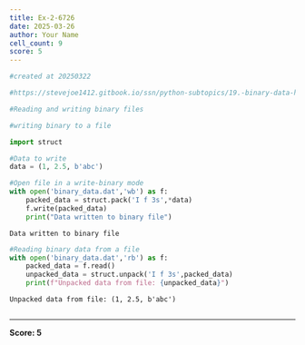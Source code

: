 ```yaml
---
title: Ex-2-6726
date: 2025-03-26
author: Your Name
cell_count: 9
score: 5
---
```


```python
#created at 20250322
```


```python
#https://stevejoe1412.gitbook.io/ssn/python-subtopics/19.-binary-data-handling
```


```python
#Reading and writing binary files
```


```python
#writing binary to a file 
```


```python
import struct
```


```python
#Data to write
data = (1, 2.5, b'abc')
```


```python
#Open file in a write-binary mode
with open('binary_data.dat','wb') as f:
    packed_data = struct.pack('I f 3s',*data)
    f.write(packed_data)
    print("Data written to binary file")
```

    Data written to binary file



```python
#Reading binary data from a file
with open('binary_data.dat','rb') as f:
    packed_data = f.read()
    unpacked_data = struct.unpack('I f 3s',packed_data)
    print(f"Unpacked data from file: {unpacked_data}")
```

    Unpacked data from file: (1, 2.5, b'abc')



```python

```


---
**Score: 5**
